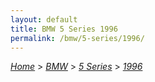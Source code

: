 ```yaml
---
layout: default
title: BMW 5 Series 1996
permalink: /bmw/5-series/1996/
---
```

[*Home*](/) > [*BMW*](/bmw/) > [*5 Series*](/bmw/5-series/) > [*1996*](/bmw/5-series/1996/)
